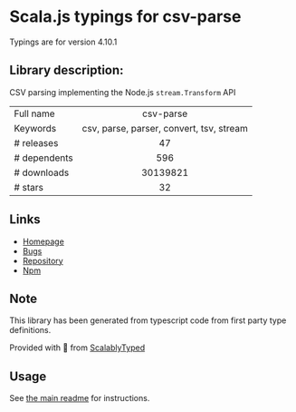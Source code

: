 
# Scala.js typings for csv-parse

Typings are for version 4.10.1

## Library description:
CSV parsing implementing the Node.js `stream.Transform` API

|                    |                 |
| ------------------ | :-------------: |
| Full name          | csv-parse |
| Keywords           | csv, parse, parser, convert, tsv, stream |
| # releases         | 47 |
| # dependents       | 596 |
| # downloads        | 30139821 |
| # stars            | 32 |

## Links
- [Homepage](https://csv.js.org/parse/)
- [Bugs](https://github.com/wdavidw/node-csv-parse/issues)
- [Repository](https://github.com/wdavidw/node-csv-parse)
- [Npm](https://www.npmjs.com/package/csv-parse)
    


## Note
This library has been generated from typescript code from first party type definitions.

Provided with :purple_heart: from [ScalablyTyped](https://github.com/oyvindberg/ScalablyTyped)

## Usage
See [the main readme](../../readme.md) for instructions.


